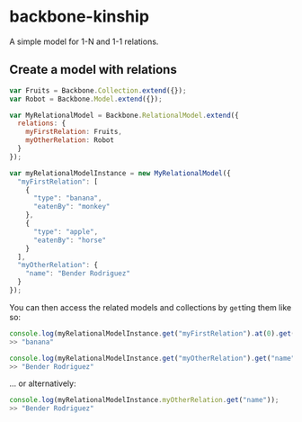 # backbone-kinship

A simple model for 1-N and 1-1 relations.

## Create a model with relations

``` javascript
var Fruits = Backbone.Collection.extend({});
var Robot = Backbone.Model.extend({});

var MyRelationalModel = Backbone.RelationalModel.extend({
  relations: {
    myFirstRelation: Fruits,
    myOtherRelation: Robot
  }
});

var myRelationalModelInstance = new MyRelationalModel({
  "myFirstRelation": [
    {
      "type": "banana",
      "eatenBy": "monkey"
    },
    {
      "type": "apple",
      "eatenBy": "horse"
    }
  ],
  "myOtherRelation": {
    "name": "Bender Rodriguez"
  }
});
```

You can then access the related models and collections by `get`ting them like so:
``` javascript
console.log(myRelationalModelInstance.get("myFirstRelation").at(0).get("type"));
>> "banana"

console.log(myRelationalModelInstance.get("myOtherRelation").get("name"));
>> "Bender Rodriguez"
```

... or alternatively:
``` javascript
console.log(myRelationalModelInstance.myOtherRelation.get("name"));
>> "Bender Rodriguez"
```
